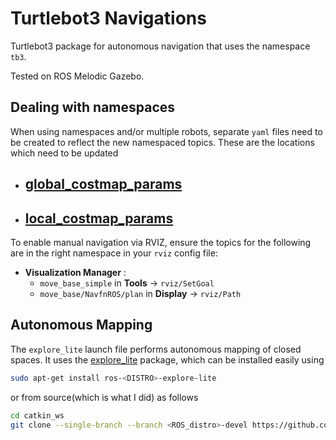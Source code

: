 # Turtlebot3 Navigations

Turtlebot3 package for autonomous navigation that uses the namespace `tb3`.

Tested on ROS Melodic Gazebo.


## Dealing with namespaces
When using namespaces and/or multiple robots, separate `yaml` files need to be created to reflect the new namespaced topics. These are the locations which need to be updated

- [**global_costmap_params**](./param/global_costmap_params.yaml)
  - 
- [**local_costmap_params**](./param/global_costmap_params.yaml)
  - 

To enable manual navigation via RVIZ, ensure the topics for the following are in the right namespace in your `rviz` config file:
- **Visualization Manager** :
  - `move_base_simple` in **Tools** -> `rviz/SetGoal`
  - `move_base/NavfnROS/plan` in **Display** -> `rviz/Path`

## Autonomous Mapping
The `explore_lite` launch file performs autonomous mapping of closed spaces. It uses the [explore_lite](http://wiki.ros.org/explore_lite) package, which can be installed easily using 

```bash
sudo apt-get install ros-<DISTRO>-explore-lite
```

or from source(which is what I did) as follows
```bash
cd catkin_ws
git clone --single-branch --branch <ROS_distro>-devel https://github.com/hrnr/m-explore.git
